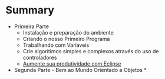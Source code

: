 # Summary
* Primeira Parte
    * Instalação e preparação do ambiente
    * Criando o nosso Primeiro Programa
    * Trabalhando com Variáveis
    * Crie algorítimos simples e complexos através do uso de controladores
    * [Aumente sua produtividade com Eclipse](introducao-eclipse/readme.md)
* Segunda Parte - Bem ao Mundo Orientado a Objetos
    *    

